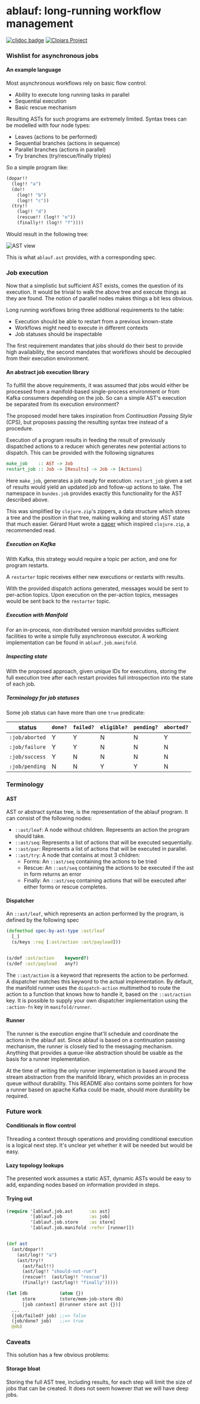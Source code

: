 ablauf: long-running workflow management
========================================

[![cljdoc badge](https://cljdoc.xyz/badge/exoscale/ablauf)](https://cljdoc.org/d/exoscale/ablauf/CURRENT/api/exoscale.ablauf)
[![Clojars Project](https://img.shields.io/clojars/v/exoscale/ablauf.svg)](https://clojars.org/exoscale/ablauf)

### Wishlist for asynchronous jobs

#### An example language

Most asynchronous workflows rely on basic flow control:

- Ability to execute long running tasks in parallel
- Sequential execution
- Basic rescue mechanism

Resulting ASTs for such programs are extremely limited. Syntax
trees can be modelled with four node types:

- Leaves (actions to be performed)
- Sequential branches (actions in sequence)
- Parallel branches (actions in parallel)
- Try branches (try/rescue/finally triples)

So a simple program like:

```clojure
(dopar!!
  (log!! "a")
  (do!!
    (log!! "b")
	(log!! "c"))
  (try!!
    (log!! "d")
	(rescue!! (log!! "e"))
	(finally!! (log!! "f"))))
```

Would result in the following tree:

![AST view](doc/ast.png)

This is what `ablauf.ast` provides, with a corresponding spec.

### Job execution

Now that a simplistic but sufficient AST exists, comes the question of its
execution. It would be trivial to walk the above tree and execute things
as they are found. The notion of parallel nodes makes things a bit less
obvious.

Long running workflows bring three additional requirements to the table:

- Execution should be able to restart from a previous known-state
- Workflows might need to execute in different contexts
- Job statuses should be inspectable

The first requirement mandates that jobs should do their best to
provide high availability, the second mandates that workflows should
be decoupled from their execution environment.

#### An abstract job execution library

To fulfill the above requirements, it was assumed that jobs would
either be processed from a manifold-based single-process environment
or from Kafka consumers depending on the job. So can a simple AST's
execution be separated from its execution environment?

The proposed model here takes inspiration from *Continuation Passing Style*
(CPS), but proposes passing the resulting syntax tree instead of a procedure.

Execution of a program results in feeding the result of previously dispatched
actions to a reducer which generates new potential actions to dispatch. This
can be provided with the following signatures

```haskell
make_job    :: AST -> Job
restart_job :: Job -> [Results] -> Job -> [Actions]
```

Here `make_job`, generates a job ready for execution.
`restart_job` given a set of results would yield an updated
job and follow-up actions to take. The namespace in `bundes.job`
provides exactly this functionality for the AST described above.

This was simplified by `clojure.zip`'s zippers, a data structure which
stores a tree and the position in that tree, making walking and
storing AST state that much easier. Gérard Huet wrote a
[paper](https://www.st.cs.uni-saarland.de/edu/seminare/2005/advanced-fp/docs/huet-zipper.pdf)
which inspired `clojure.zip`, a recommended read.

##### Execution on Kafka

With Kafka, this strategy would require a topic per action,
and one for program restarts.

A `restarter` topic receives either new executions or restarts
with results.

With the provided dispatch actions generated, messages would
be sent to per-action topics. Upon execution on the per-action topics,
messages would be sent back to the `restarter` topic.

##### Execution with Manifold

For an in-process, non distributed version manifold provides sufficient
facilities to write a simple fully asynchronous executor. A working
implementation can be found in `ablauf.job.manifold`.

##### Inspecting state

With the proposed approach, given unique IDs for executions, storing
the full execution tree after each restart provides full introspection
into the state of each job.

##### Terminology for job statuses

Some job status can have more than one `true` predicate:

| status | `done?` | `failed?` | `eligible?` | `pending?` | `aborted?` |
|--------|---------|-----------|-------------|------------|------------| 
| `:job/aborted` | Y | Y | N | N | Y |
| `:job/failure` | Y | Y | N | N | N |
| `:job/success` | Y | N | N | N | N |
| `:job/pending` | N | N | Y | Y | N |

### Terminology

#### AST
AST or abstract syntax tree, is the representation of the ablauf program. It can consist of the following nodes:

* `::ast/leaf`: A node without children. Represents an action the program should take.
* `::ast/seq`: Represents a list of actions that will be executed sequentially.
* `::ast/par`: Represents a list of actions that will be executed in parallel.
* `::ast/try`: A node that contains at most 3 children:
    * Forms: An `::ast/seq` containing the actions to be tried
    * Rescue: An `::ast/seq` containing the actions to be executed if the ast in form returns an error
    * Finally: An `::ast/seq` containing actions that will be executed after either forms or rescue completes.

#### Dispatcher
An `::ast/leaf`, which represents an action performed by the program, is defined by the following spec

``` clojure
(defmethod spec-by-ast-type :ast/leaf
  [_]
  (s/keys :req [:ast/action :ast/payload]))


(s/def :ast/action    keyword?)
(s/def :ast/payload   any?)
```

The `::ast/action` is a keyword that represents the action to be performed. A dispatcher matches this keyword to the actual implementation.
By default, the manifold runner uses the `dispatch-action` multimethod to route the action to a function that knows how to handle it, based on the `::ast/action` key. It is possible to supply your own dispatcher implementation using the `:action-fn` key in `manifold/runner`.

#### Runner
The runner is the execution engine that'll schedule and coordinate the actions in the ablauf ast. Since ablauf is based on a continuation passing mechanism, the runner is closely tied to the messaging mechanism. Anything that provides a queue-like abstraction should be usable as the basis for a runner implementation.

At the time of writing the only runner implementation is based around the stream abstraction from the manifold library, which provides an in process queue without durability. This README also contains some pointers for how a runner based on apache Kafka could be made, should more durability be required.

### Future work

#### Conditionals in flow control

Threading a context through operations and providing conditional
execution is a logical next step. It's unclear yet whether it will be
needed but would be easy.

#### Lazy topology lookups

The presented work assumes a static AST, dynamic ASTs would be easy to
add, expanding nodes based on information provided in steps.
#### Trying out

```clojure
(require '[ablauf.job.ast      :as ast]
         '[ablauf.job          :as job]
         '[ablauf.job.store    :as store]
         '[ablauf.job.manifold :refer [runner]])


(def ast
  (ast/dopar!!
    (ast/log!! "a")
    (ast/try!!
      (ast/fail!!)
      (ast/log!! "should-not-run")
      (rescue!!  (ast/log!! "rescue"))
      (finally!! (ast/log!! "finally")))))

(let [db            (atom {})
      store         (store/mem-job-store db)
      [job context] @(runner store ast {})]
  ...
  (job/failed? job) ;;=> false
  (job/done? job)   ;;=> true
  @db)

```

### Caveats

This solution has a few obvious problems:

#### Storage bloat

Storing the full AST tree, including results, for each step will limit
the size of jobs that can be created. It does not seem however that
we will have deep jobs.
